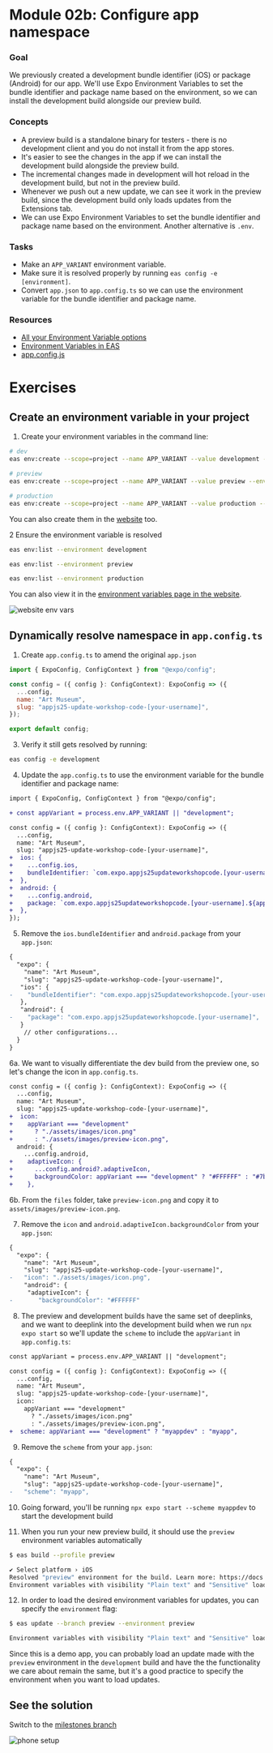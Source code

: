 # Module 02b: Configure app namespace

### Goal

We previously created a development bundle identifier (iOS) or package (Android) for our app. We'll use Expo Environment Variables to set the bundle identifier and package name based on the environment, so we can install the development build alongside our preview build.

### Concepts

- A preview build is a standalone binary for testers - there is no development client and you do not install it from the app stores.
- It's easier to see the changes in the app if we can install the development build alongside the preview build.
- The incremental changes made in development will hot reload in the development build, but not in the preview build.
- Whenever we push out a new update, we can see it work in the preview build, since the development build only loads updates from the Extensions tab.
- We can use Expo Environment Variables to set the bundle identifier and package name based on the environment. Another alternative is `.env`.

### Tasks

- Make an `APP_VARIANT` environment variable.
- Make sure it is resolved properly by running `eas config -e [environment]`.
- Convert `app.json` to `app.config.ts` so we can use the environment variable for the bundle identifier and package name.

### Resources

- [All your Environment Variable options](https://docs.expo.dev/guides/environment-variables)
- [Environment Variables in EAS](https://docs.expo.dev/eas/environment-variables/)
- [app.config.js](https://docs.expo.dev/workflow/configuration/#dynamic-configuration)

# Exercises

## Create an environment variable in your project

1. Create your environment variables in the command line:

```bash
# dev
eas env:create --scope=project --name APP_VARIANT --value development --environment development --visibility=plaintext

# preview
eas env:create --scope=project --name APP_VARIANT --value preview --environment preview --visibility=plaintext

# production
eas env:create --scope=project --name APP_VARIANT --value production --environment production --visibility=plaintext
```

You can also create them in the [website](https://expo.dev/accounts/[account]/projects/[project]/environment-variables) too.

2 Ensure the environment variable is resolved

```bash
eas env:list --environment development

eas env:list --environment preview

eas env:list --environment production
```

You can also view it in the [environment variables page in the website](https://expo.dev/accounts/[account]/projects/[project]/environment-variables).

![website env vars](/assets/02/website-env-vars.png)

## Dynamically resolve namespace in `app.config.ts`

1. Create `app.config.ts` to amend the original `app.json`

```js
import { ExpoConfig, ConfigContext } from "@expo/config";

const config = ({ config }: ConfigContext): ExpoConfig => ({
  ...config,
  name: "Art Museum",
  slug: "appjs25-update-workshop-code-[your-username]",
});

export default config;
```

3. Verify it still gets resolved by running:

```bash
eas config -e development
```

4. Update the `app.config.ts` to use the environment variable for the bundle identifier and package name:

```diff
import { ExpoConfig, ConfigContext } from "@expo/config";

+ const appVariant = process.env.APP_VARIANT || "development";

const config = ({ config }: ConfigContext): ExpoConfig => ({
  ...config,
  name: "Art Museum",
  slug: "appjs25-update-workshop-code-[your-username]",
+  ios: {
+    ...config.ios,
+    bundleIdentifier: `com.expo.appjs25updateworkshopcode.[your-username].${appVariant}`,
+  },
+  android: {
+    ...config.android,
+    package: `com.expo.appjs25updateworkshopcode.[your-username].${appVariant}`,
+  },
});
```

5. Remove the `ios.bundleIdentifier` and `android.package` from your `app.json`:

```diff
{
  "expo": {
    "name": "Art Museum",
    "slug": "appjs25-update-workshop-code-[your-username]",
   "ios": {
-    "bundleIdentifier": "com.expo.appjs25updateworkshopcode.[your-username]",
   },
   "android": {
-    "package": "com.expo.appjs25updateworkshopcode.[your-username]",
   }
    // other configurations...
  }
}
```

6a. We want to visually differentiate the dev build from the preview one, so let's change the icon in `app.config.ts`.

```diff
const config = ({ config }: ConfigContext): ExpoConfig => ({
  ...config,
  name: "Art Museum",
  slug: "appjs25-update-workshop-code-[your-username]",
+  icon:
+    appVariant === "development"
+      ? "./assets/images/icon.png"
+      : "./assets/images/preview-icon.png",
  android: {
    ...config.android,
+    adaptiveIcon: {
+      ...config.android?.adaptiveIcon,
+      backgroundColor: appVariant === "development" ? "#FFFFFF" : "#7bd4d6",
+    },
```

6b. From the `files` folder, take `preview-icon.png` and copy it to `assets/images/preview-icon.png`.

7. Remove the `icon` and `android.adaptiveIcon.backgroundColor` from your `app.json`:

```diff
{
  "expo": {
    "name": "Art Museum",
    "slug": "appjs25-update-workshop-code-[your-username]",
-   "icon": "./assets/images/icon.png",
    "android": {
     "adaptiveIcon": {
-       "backgroundColor": "#FFFFFF"
```

8. The preview and development builds have the same set of deeplinks, and we want to deeplink into the development build when we run `npx expo start` so we'll update the `scheme` to include the `appVariant` in `app.config.ts`:

```diff
const appVariant = process.env.APP_VARIANT || "development";

const config = ({ config }: ConfigContext): ExpoConfig => ({
  ...config,
  name: "Art Museum",
  slug: "appjs25-update-workshop-code-[your-username]",
  icon:
    appVariant === "development"
      ? "./assets/images/icon.png"
      : "./assets/images/preview-icon.png",
+  scheme: appVariant === "development" ? "myappdev" : "myapp",
```

9. Remove the `scheme` from your `app.json`:

```diff
{
  "expo": {
    "name": "Art Museum",
    "slug": "appjs25-update-workshop-code-[your-username]",
-   "scheme": "myapp",
```

10. Going forward, you'll be running `npx expo start --scheme myappdev` to start the development build

11. When you run your new preview build, it should use the `preview` environment variables automatically

```bash
$ eas build --profile preview

✔ Select platform › iOS
Resolved "preview" environment for the build. Learn more: https://docs.expo.dev/eas/environment-variables/#setting-the-environment-for-your-builds
Environment variables with visibility "Plain text" and "Sensitive" loaded from the "preview" environment on EAS: APP_VARIANT.
```

12. In order to load the desired environment variables for updates, you can specify the `environment` flag:

```bash
$ eas update --branch preview --environment preview

Environment variables with visibility "Plain text" and "Sensitive" loaded from the "preview" environment on EAS: APP_VARIANT.
```

Since this is a demo app, you can probably load an update made with the `preview` environment in the `development` build and have the the functionality we care about remain the same, but it's a good practice to specify the environment when you want to load updates.

## See the solution

Switch to the [milestones branch](https://github.com/expo/appjs25-eas-update-workshop-code/commits/milestones/)

![phone setup](/assets/02/phone-setup.png)
